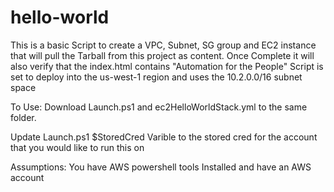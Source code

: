 # hello-world

This is a basic Script to create a VPC, Subnet, SG group and EC2 instance that will pull the Tarball from this project as content.
Once Complete it will also verify that the index.html contains "Automation for the People"
Script is set to deploy into the us-west-1 region and uses the 10.2.0.0/16 subnet space

To Use:
Download Launch.ps1 and ec2HelloWorldStack.yml to the same folder.

Update Launch.ps1 $StoredCred Varible to the stored cred for the account that you would like to run this on

Assumptions:
You have AWS powershell tools Installed and have an AWS account
